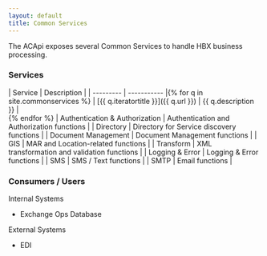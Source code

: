 ```yaml
---
layout: default
title: Common Services
---
```


The ACApi exposes several Common Services to handle HBX business processing.

### Services

| Service	| Description |
| --------- | ----------- |{% for q in site.commonservices %}
| [{{ q.iteratortitle }}]({{ q.url }}) | {{ q.description }} |<br>{% endfor %}
| Authentication & Authorization | Authentication and Authorization functions |
| Directory	| Directory for Service discovery functions |
| Document Management	| Document Management functions |
| GIS	| MAR and Location-related functions |
| Transform	| XML transformation and validation functions |
| Logging & Error	| Logging & Error functions |
| SMS	| SMS / Text functions |
| SMTP	| Email functions |

### Consumers / Users

Internal Systems
- Exchange Ops Database

External Systems
- EDI

